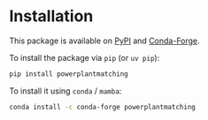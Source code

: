 # Installation

This package is available on [PyPI](https://pypi.org/project/powerplantmatching/) and [Conda-Forge](https://anaconda.org/conda-forge/powerplantmatching).

To install the package via `pip` (or `uv pip`):

```bash
pip install powerplantmatching
```

To install it using `conda` / `mamba`:

```bash
conda install -c conda-forge powerplantmatching
```
